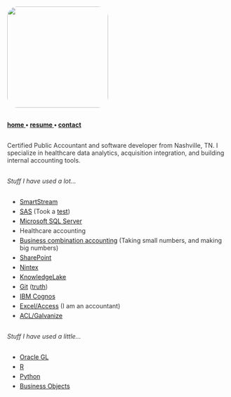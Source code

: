 ﻿<title>Jared Monger</title>
<style>
  body          { margin:40px; color:#333; }
  code          {background-color: #f8f8f8; padding:5px;}
  li            { margin:5px; }
  p             {margin:30px 0;}
  .img-rounded  {border-radius: 10%;}
</style>

<img class="img-rounded" height="230" src="https://avatars3.githubusercontent.com/u/27711028?v=3&amp;s=460" width="230">

<strong> <a href="{{site.url}}/">  home </a> •  <a href="{{site.url}}/resume">  resume </a> •  <a href="{{site.url}}/contact">  contact </a></strong>
  <br>

Certified Public Accountant and software developer from Nashville, TN. I specialize in healthcare data analytics, acquisition integration, and building internal accounting tools.

*Stuff I have used a lot...*
- [SmartStream](http://www.smartstream.com/)
- [SAS](https://www.sas.com/en_us/home.html) (Took a [test](https://www.youracclaim.com/badges/47f05ac8-2804-46b0-b52b-30309d42fb80/))
- [Microsoft SQL Server](https://www.microsoft.com/en-us/sql-server/default.aspx)
- Healthcare accounting
- [Business combination accounting](https://www.iasplus.com/en-us/standards/fasb/broad-transactions/asc805) (Taking small numbers, and making big numbers)
- [SharePoint](https://products.office.com/en-us/sharepoint/collaboration)
- [Nintex](https://www.nintex.com/)
- [KnowledgeLake](https://www.knowledgelake.com/)
- [Git](https://git-scm.com/) ([truth](https://xkcd.com/1296/))
- [IBM Cognos](https://www.ibm.com/products/cognos-analytics)
- [Excel/Access](https://products.office.com/en-us/excel) (I am an accountant)
- [ACL/Galvanize](https://www.wegalvanize.com/)

*Stuff I have used a little...*
- [Oracle GL](https://www.oracle.com/a/ocom/docs/applications/ebusiness/oracle-general_ledger-data-sheet.pdf)
- [R](https://www.r-project.org/about.html)
- [Python](https://www.python.org/)
- [Business Objects](https://www.sap.com/index.html)

